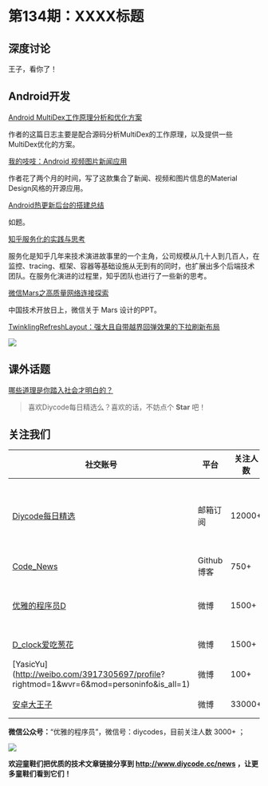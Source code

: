 # 第134期：XXXX标题

## 深度讨论

[]()

王子，看你了！

## Android开发

[Android MultiDex工作原理分析和优化方案](https://zhuanlan.zhihu.com/p/24305296)

作者的这篇日志主要是配合源码分析MultiDex的工作原理，以及提供一些MultiDex优化的方案。

[我的吱吱：Android 视频图片新闻应用](http://www.jianshu.com/p/e2a8c34932a6)

作者花了两个月的时间，写了这款集合了新闻、视频和图片信息的Material Design风格的开源应用。

[Android热更新后台的搭建总结](http://mp.weixin.qq.com/s/eGt4Fc5yJjZB6rKaFz0NCQ)

如题。

[知乎服务化的实践与思考](https://zhuanlan.zhihu.com/p/24044342)

服务化是知乎几年来技术演进故事里的一个主角，公司规模从几十人到几百人，在监控、tracing、框架、容器等基础设施从无到有的同时，也扩展出多个后端技术团队。在服务化演进的过程里，知乎团队也进行了一些新的思考。

[微信Mars之高质量网络连接探索](http://ppt.geekbang.org/slide/show/630)

中国技术开放日上，微信关于 Mars 设计的PPT。

[TwinklingRefreshLayout：强大且自带越界回弹效果的下拉刷新布局](https://github.com/lcodecorex/TwinklingRefreshLayout)

![](https://github.com/lcodecorex/TwinklingRefreshLayout/raw/master/art/gif_recyclerview2.gif)

## 课外话题

[哪些道理是你踏入社会才明白的？](https://www.zhihu.com/question/51671791)

> 喜欢Diycode每日精选么？喜欢的话，不妨点个 **Star** 吧！

## 关注我们

| 社交账号  |  平台  | 关注人数 | 说明 |
| -------- | -------- | -------- | -------- |
| [Diycode每日精选](http://list.qq.com/cgi-bin/qf_invite?id=d469993d2c888e971c0fbb2309c4d84256968386b126b967)|   邮箱订阅  | 12000+ | 每日分享一次Android、iOS、Swfit技术干货  |
| [Code_News](https://github.com/DiyCodes/code_news) |    Github博客  |750+ | 每日邮件推送列表  |
| [优雅的程序员D](http://weibo.com/u/5891258264) |   微博  | 1500+ | 官方微博，每日分享开源信息  |
| [D_clock爱吃葱花](http://weibo.com/u/2480694892)  |   微博  | 1500+ | 日报发起人  |
|[YasicYu](http://weibo.com/3917305697/profile? rightmod=1&wvr=6&mod=personinfo&is_all=1)  |   微博  | 100+ | 日报发起人  |
|[安卓大王子](http://weibo.com/apkbus/)   |   微博  | 33000+ | 日报发起人  |

**微信公众号：**“优雅的程序员”，微信号：diycodes，目前关注人数 3000+ ；

![](http://upload-images.jianshu.io/upload_images/1846413-b42abfa70f909099.jpg?imageMogr2/auto-orient/strip%7CimageView2/2/w/1240)

**欢迎童鞋们把优质的技术文章链接分享到 http://www.diycode.cc/news ，让更多童鞋们看到它们！**
